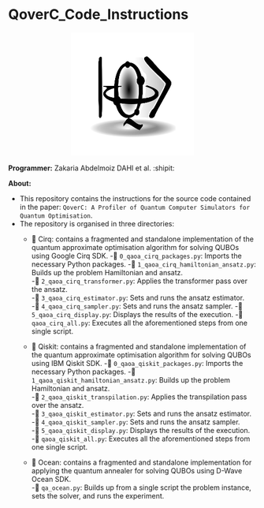 # QoverC_Code_Instructions
<div align="center">
<img src="https://github.com/Zakaria-Dahi/QoverC/blob/main/assets/img/3d_logo.gif">
</div>

**Programmer:** Zakaria Abdelmoiz DAHI et al. :shipit:

**About:** 

  - This repository contains the instructions for the source code contained in the paper:  ``QoverC: A Profiler of Quantum Computer Simulators for Quantum Optimisation``. 
  - The repository is organised in three directories:
    - :open_file_folder: Cirq: contains a fragmented and standalone implementation of the quantum approximate optimisation algorithm for solving QUBOs using Google Cirq SDK.
      -:page_facing_up: ``0_qaoa_cirq_packages.py``: Imports the necessary Python packages.
      -:page_facing_up: ``1_qaoa_cirq_hamiltonian_ansatz.py``: Builds up the problem Hamiltonian and ansatz.  
      -:page_facing_up: ``2_qaoa_cirq_transformer.py``: Applies the transformer pass over the ansatz.  
      -:page_facing_up: ``3_qaoa_cirq_estimator.py``: Sets and runs the ansatz estimator.  
      -:page_facing_up: ``4_qaoa_cirq_sampler.py``: Sets and runs the ansatz sampler. 
      -:page_facing_up: ``5_qaoa_cirq_display.py``: Displays the results of the execution.
      -:page_facing_up: ``qaoa_cirq_all.py``: Executes all the aforementioned steps from one single script.


    - :open_file_folder: Qiskit: contains a fragmented and standalone implementation of the quantum approximate optimisation algorithm for solving QUBOs using IBM Qiskit SDK.
      -:page_facing_up: ``0_qaoa_qiskit_packages.py``: Imports the necessary Python packages.
      -:page_facing_up: ``1_qaoa_qiskit_hamiltonian_ansatz.py``: Builds up the problem Hamiltonian and ansatz.  
      -:page_facing_up: ``2_qaoa_qiskit_transpilation.py``: Applies the transpilation pass over the ansatz.    
      -:page_facing_up: ``3_qaoa_qiskit_estimator.py``: Sets and runs the ansatz estimator.  
      -:page_facing_up: ``4_qaoa_qiskit_sampler.py``: Sets and runs the ansatz sampler.   
      -:page_facing_up: ``5_qaoa_qiskit_display.py``: Displays the results of the execution.  
      -:page_facing_up: ``qaoa_qiskit_all.py``: Executes all the aforementioned steps from one single script.  


    - :open_file_folder: Ocean: contains a fragmented and standalone implementation for applying the quantum annealer for solving QUBOs using D-Wave Ocean SDK.   
      -:page_facing_up: ``qa_ocean.py``: Builds up from a single script the problem instance, sets the solver, and runs the experiment.
